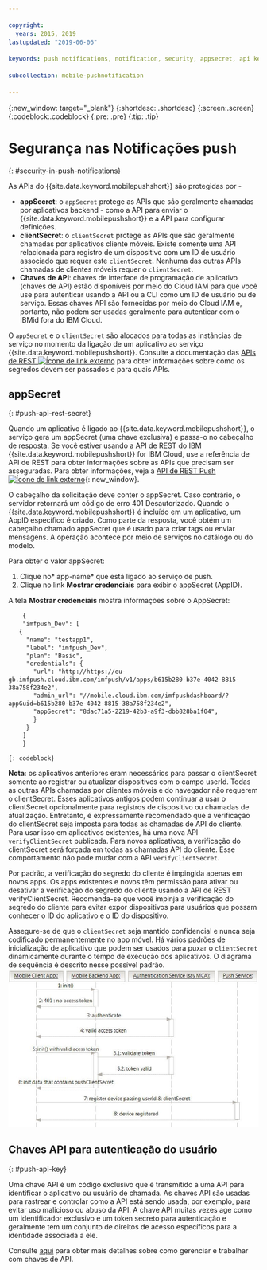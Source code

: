 ```yaml
---

copyright:
  years: 2015, 2019
lastupdated: "2019-06-06"

keywords: push notifications, notification, security, appsecret, api keys

subcollection: mobile-pushnotification

---
```


{:new_window: target="_blank"}
{:shortdesc: .shortdesc}
{:screen:.screen}
{:codeblock:.codeblock}
{:pre: .pre}
{:tip: .tip}

# Segurança nas Notificações push 
{: #security-in-push-notifications}

As APIs do {{site.data.keyword.mobilepushshort}} são protegidas por -

- **appSecret**: o `appSecret` protege as APIs que são geralmente chamadas por aplicativos backend - como a API para enviar o {{site.data.keyword.mobilepushshort}} e a API para configurar definições.
- **clientSecret**: o `clientSecret` protege as APIs que são geralmente chamadas por aplicativos cliente móveis. Existe somente uma API relacionada para registro de um dispositivo com um ID de usuário associado que requer este `clientSecret`. Nenhuma das outras APIs chamadas de clientes móveis requer o `clientSecret`. 
- **Chaves de API**: chaves de interface de programação de aplicativo (chaves de API) estão disponíveis por meio do Cloud IAM para que você use para autenticar usando a API ou a CLI como um ID de usuário ou de serviço. Essas chaves API são fornecidas por meio do Cloud IAM e, portanto, não podem ser usadas geralmente para autenticar com o IBMid fora do IBM Cloud. 

O `appSecret` e o `clientSecret` são alocados para todas as instâncias de serviço no momento da ligação de um aplicativo ao serviço {{site.data.keyword.mobilepushshort}}. Consulte a documentação das [APIs de REST ![Ícone de link externo](../../icons/launch-glyph.svg "Ícone de link externo")](https://eu-gb.imfpush.cloud.ibm.com/imfpush/) para obter informações sobre como os segredos devem ser passados e para quais APIs.

## appSecret 
{: #push-api-rest-secret}

Quando um aplicativo é ligado ao {{site.data.keyword.mobilepushshort}}, o serviço gera um appSecret (uma chave exclusiva) e passa-o no cabeçalho de resposta. Se você estiver usando a API de REST do IBM {{site.data.keyword.mobilepushshort}} for IBM Cloud, use a referência de API de REST para obter informações sobre as APIs que precisam ser asseguradas. Para obter informações, veja a [API de REST Push ![Ícone de link externo](../../icons/launch-glyph.svg "External link icon")](https://eu-gb.imfpush.cloud.ibm.com/imfpush/){: new_window}.

O cabeçalho da solicitação deve conter o appSecret. Caso contrário, o servidor retornará um código de erro 401 Desautorizado. Quando o {{site.data.keyword.mobilepushshort}} é incluído em um aplicativo, um AppID específico é criado. Como parte da resposta, você obtém um cabeçalho chamado appSecret que é usado para criar tags ou enviar
mensagens. A operação acontece por meio de serviços no catálogo ou do modelo.

Para obter o valor appSecret:

1. Clique no* app-name* que está ligado ao serviço de push.
2. Clique no link **Mostrar credenciais** para exibir o appSecret (AppID).

A tela **Mostrar credenciais** mostra informações sobre o AppSecret:
```
	{
    "imfpush_Dev": [
   {
     "name": "testapp1",
     "label": "imfpush_Dev",
     "plan": "Basic",
     "credentials": {
       "url": "http://https://eu-gb.imfpush.cloud.ibm.com/imfpush/v1/apps/b615b280-b37e-4042-8815-38a758f234e2",
       "admin_url": "//mobile.cloud.ibm.com/imfpushdashboard/?appGuid=b615b280-b37e-4042-8815-38a758f234e2",
       "appSecret": "8dac71a5-2219-42b3-a9f3-dbb828ba1f04",
       }
     }
    ]
    }
```
	{: codeblock} 


**Nota**: os aplicativos anteriores eram necessários para passar o clientSecret somente ao registrar ou atualizar dispositivos com o campo userId. Todas
as outras APIs chamadas por clientes móveis e do navegador não requerem o clientSecret. Esses aplicativos antigos podem continuar a usar o clientSecret opcionalmente
para registros de dispositivo ou chamadas de atualização. Entretanto, é
expressamente recomendado que a verificação do clientSecret seja imposta para todas as
chamadas de API do cliente. Para usar isso em aplicativos existentes, há uma nova API `verifyClientSecret` publicada.  Para novos aplicativos, a verificação do clientSecret será forçada em todas as chamadas API do cliente. Esse comportamento não pode mudar com a API `verifyClientSecret`.

Por padrão, a verificação do segredo do cliente é impingida apenas em novos apps. Os apps existentes e novos têm permissão para ativar ou desativar a verificação do segredo do cliente
usando a API de REST verifyClientSecret. Recomenda-se que você impinja a verificação do segredo do cliente para evitar
expor dispositivos para usuários que possam conhecer o ID do aplicativo e o ID do dispositivo.

Assegure-se de que o `clientSecret` seja mantido confidencial e nunca seja codificado permanentemente no app móvel. Há vários padrões de inicialização de aplicativo que podem ser usados para puxar o `clientSecret` dinamicamente durante o tempo de execução dos aplicativos. O diagrama de sequência é descrito nesse possível padrão.
![Enable_Push](images/init_client_secret.jpg "Diagrama de sequência mostrando padrões para inicialização para puxar o clientSecret") 

## Chaves API para autenticação do usuário
{: #push-api-key}

Uma chave API é um código exclusivo que é transmitido a uma API para identificar o aplicativo ou usuário de chamada. As chaves API são usadas para rastrear e controlar como a API está sendo usada, por exemplo, para evitar uso malicioso ou abuso da API. A chave API muitas vezes age como um identificador exclusivo e um token secreto para autenticação e geralmente tem um conjunto de direitos de acesso específicos para a identidade associada a ele.

Consulte [aqui](https://cloud.ibm.com/docs/iam?topic=iam-manapikey) para obter mais detalhes sobre como gerenciar e trabalhar com chaves de API.

